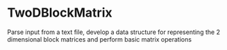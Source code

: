 # TwoDBlockMatrix

Parse input from a text file, develop a data structure for representing the 2 dimensional block matrices and perform basic matrix operations
